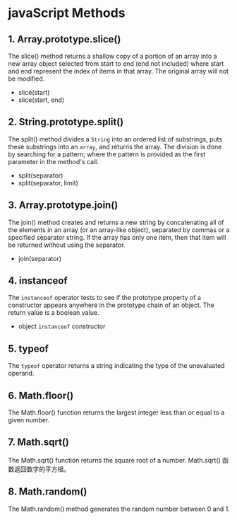 # javaScript Methods
## 1. Array.prototype.slice()
The slice() method returns a shallow copy of a portion of an array into a new array object selected from start to end (end not included) where start and end represent the index of items in that array. The original array will not be modified.

* slice(start)
* slice(start, end)

## 2. String.prototype.split()
The split() method divides a `String` into an ordered list of substrings, puts these substrings into an `array`, and returns the array. The division is done by searching for a pattern; where the pattern is provided as the first parameter in the method's call.

* split(separator)
* split(separator, limit)

## 3. Array.prototype.join()
The join() method creates and returns a new string by concatenating all of the elements in an array (or an array-like object), separated by commas or a specified separator string. If the array has only one item, then that item will be returned without using the separator.

* join(separator)

## 4. instanceof
The `instanceof` operator tests to see if the prototype property of a constructor appears anywhere in the prototype chain of an object. The return value is a boolean value.

* object `instanceof` constructor

## 5. typeof
The `typeof` operator returns a string indicating the type of the unevaluated operand.

## 6. Math.floor()
The Math.floor() function returns the largest integer less than or equal to a given number.

## 7. Math.sqrt()
The Math.sqrt() function returns the square root of a number. Math.sqrt() 函数返回数字的平方根。

## 8. Math.random()
The Math.random() method generates the random number between 0 and 1.